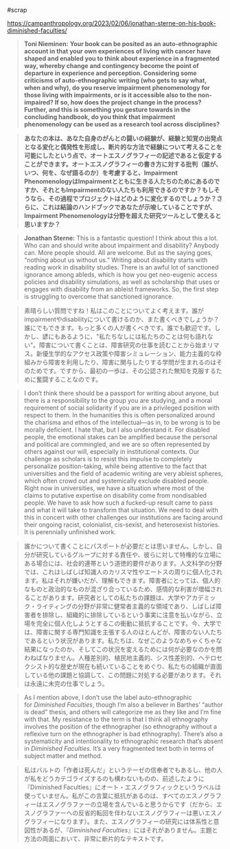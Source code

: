 #scrap

https://campanthropology.org/2023/02/06/jonathan-sterne-on-his-book-diminished-faculties/

> **Toni Nieminen:** **Your book can be posited as an auto-ethnographic account in that your own experiences of living with cancer have shaped and enabled you to think about experience in a fragmented way, whereby change and contingency become the point of departure in experience and perception. Considering some criticisms of auto-ethnographic writing (who gets to say what, when and why), do you reserve impairment phenomenology for those living with impairments, or is it accessible also to the non-impaired? If so, how does the project change in the process? Further, and this is something you gesture towards in the concluding handbook, do you think that impairment phenomenology can be used as a research tool across disciplines?**

> **あなたの本は、あなた自身のがんとの闘いの経験が、経験と知覚の出発点となる変化と偶発性を形成し、断片的な方法で経験について考えることを可能にしたという点で、オートエスノグラフィーの記述であると仮定することができます。オートエスノグラフィーの書き方に対する批判（誰が、いつ、何を、なぜ語るのか）を考慮すると、Impairment PhenomenologyはImpairmentとともに生きる人たちのためにあるのですか、それともImpairmentのない人たちも利用できるのですか？もしそうなら、その過程でプロジェクトはどのように変化するのでしょうか？さらに、これは結論のハンドブックであなたが示唆していることですが、Impairment Phenomenologyは分野を超えた研究ツールとして使えると思いますか？**

>  **Jonathan Sterne:** This is a fantastic question! I think about this a lot. Who can and should write about impairment and disability? Anybody can. More people should. All are welcome. But as the saying goes, “nothing about us without us.” Writing about disability starts with reading work in disability studies. There is an awful lot of sanctioned ignorance among ableds, which is how you get neo-eugenic access policies and disability simulations, as well as scholarship that uses or engages with disability from an ableist frameworks. So, the first step is struggling to overcome that sanctioned ignorance.

> 素晴らしい質問ですね！私はこのことについてよく考えます。誰がimpairmentやdisabilityについて書けるのか、また書くべきでしょうか？誰にでもできます。もっと多くの人が書くべきです。誰でも歓迎です。しかし、諺にもあるように、"私たちなしには私たちのことは何も語れない"。障害について書くことは、障害研究の仕事を読むことから始まリマス。新優生学的なアクセス政策や障害シミュレーション、能力主義的な枠組みから障害を利用したり、障害に関与したりする学問が生まれるのはそのためです。ですから、最初の一歩は、その公認された無知を克服するために奮闘することなのです。 

>  I don’t think there should be a passport for writing about anyone, but there is a responsibility to the group you are studying, and a moral requirement of social solidarity if you are in a privileged position with respect to them. In the humanities this is often personalized around the charisma and ethos of the intellectual—as in, to be wrong is to be morally deficient. I hate that, but I also understand it. For disabled people, the emotional stakes can be amplified because the personal and political are commingled, and we are so often represented by others against our will, especially in institutional contexts. Our challenge as scholars is to resist this impulse to completely personalize position-taking, while being attentive to the fact that universities and the field of academic writing are very ableist spheres, which often crowd out and systemically exclude disabled people. Right now in universities, we have a situation where most of the claims to putative expertise on disability come from nondisabled people. We have to ask how such a fucked-up result came to pass and what it will take to transform that situation. We need to deal with this in concert with other challenges our institutions are facing around their ongoing racist, colonialist, cis-sexist, and heterosexist histories. It is perennially unfinished work.

> 誰かについて書くことにパスポートが必要だとは思いません。しかし、自分が研究しているグループに対する責任や、彼らに対して特権的な立場にある場合には、社会的連帯という道徳的要件があります。人文科学の分野では、これはしばしば知識人のカリスマ性やエートスの周りに個人化されます。私はそれが嫌いだが、理解もできます。障害者にとっては、個人的なものと政治的なものが混ざり合っているため、感情的な利害が増幅されることがあります。研究者としての私たちの課題は、大学やアカデミック・ライティングの分野が非常に健常者主義的な領域であり、しばしば障害者を排除し、組織的に排除しているという事実に注意を払いながら、立場を完全に個人化しようとするこの衝動に抵抗することです。今、大学では、障害に関する専門知識を主張する人のほとんどが、障害のない人たちであるという状況があります。私たちは、なぜこのようなめちゃくちゃな結果になったのか、そしてこの状況を変えるためには何が必要なのかを問わねばなりません。人種差別的、植民地主義的、シス性差別的、ヘテロセクシスト的な歴史が現在も続いていることをめぐり、私たちの組織が直面している他の課題と協調して、この問題に対処する必要があります。それは永遠に未完の仕事でしょう。

>  As I mention above, I don’t use the label auto-ethnographic for _Diminished Faculties_, though I’m also a believer in Barthes’ “author is dead” thesis, and others will categorize me as they like and I’m fine with that. My resistance to the term is that I think all ethnography involves the position of the ethnographer (so ethnography without a reflexive turn on the ethnographer is bad ethnography). There’s also a systematicity and intentionality to ethnographic research that’s absent in _Diminished Faculties_. It’s a very fragmented text both in terms of subject matter and method.

> 私はバルトの「作者は死んだ」というテーゼの信奉者でもあるし、他の人が私をどうカテゴライズするのも構わないものの、前述したように『Diminished Faculties』にオート・エスノグラフィックというラベルは使っていません。私がこの言葉に抵抗があるのは、すべてのエスノグラフィーはエスノグラファーの立場を含んでいると思うからです（だから、エスノグラファーへの反省的転回を伴わないエスノグラフィーは悪いエスノグラフィーになります）。また、エスノグラフィーの研究には体系性と意図性があるが、『_Diminished Faculties_』にはそれがありません。主題と方法の両面において、非常に断片的なテキストです。